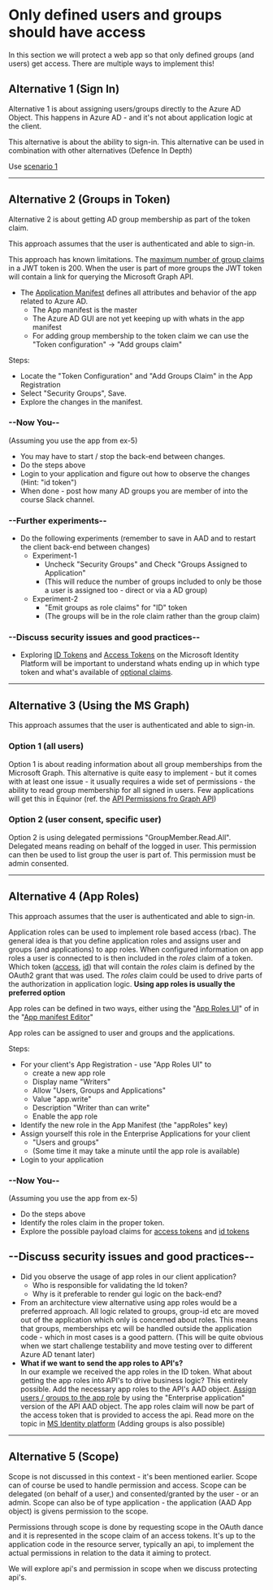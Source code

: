 <!-- markdownlint-disable MD034 MD024 -->

# Only defined users and groups should have access

In this section we will protect a web app so that only defined groups (and users) get access. There are multiple ways to implement this!

## Alternative 1 (Sign In)

Alternative 1 is about assigning users/groups directly to the Azure AD Object. This happens in Azure AD - and it's not about application logic at the client.

This alternative is about the ability to sign-in. This alternative can be used in combination with other alternatives (Defence In Depth)

Use [scenario 1](scenario_1.md)

----

## Alternative 2 (Groups in Token)

Alternative 2 is about getting AD group membership as part of the token claim.

This approach assumes that the user is authenticated and able to sign-in.

This approach has known limitations. The [maximum number of group claims](https://docs.microsoft.com/en-us/azure/active-directory/hybrid/how-to-connect-fed-group-claims#important-caveats-for-this-functionality) in a JWT token is 200. When the user is part of more groups the JWT token will contain a link for querying the Microsoft Graph API.

* The [Application Manifest](https://docs.microsoft.com/en-us/azure/active-directory/develop/reference-app-manifest) defines all attributes and behavior of the app related to Azure AD.
  * The App manifest is the master
  * The Azure AD GUI are not yet keeping up with whats in the app manifest
  * For adding group membership to the token claim we can use the "Token configuration" -> "Add groups claim"
  
Steps:

* Locate the "Token Configuration" and "Add Groups Claim" in the App Registration
* Select "Security Groups", Save.
* Explore the changes in the manifest.

### --Now You--

(Assuming you use the app from ex-5)

* You may have to start / stop the back-end between changes.
* Do the steps above
* Login to your application and figure out how to observe the changes (Hint: "id token")
* When done - post how many AD groups you are member of into the course Slack channel.

### --Further experiments--

* Do the following experiments (remember to save in AAD and to restart the client back-end between changes)
  * Experiment-1
    * Uncheck "Security Groups" and Check "Groups Assigned to Application"
    * (This will reduce the number of groups included to only be those a user is assigned too - direct or via a AD group)
  * Experiment-2
    * "Emit groups as role claims" for "ID" token
    * (The groups will be in the role claim rather than the group claim)

### --Discuss security issues and good practices--

* Exploring [ID Tokens](https://docs.microsoft.com/en-us/azure/active-directory/develop/id-tokens) and [Access Tokens](https://docs.microsoft.com/en-us/azure/active-directory/develop/access-tokens) on the Microsoft Identity Platform will be important to understand whats ending up in which type token and what's available of [optional claims](https://docs.microsoft.com/en-us/azure/active-directory/develop/active-directory-optional-claims).

----

## Alternative 3 (Using the MS Graph)

This approach assumes that the user is authenticated and able to sign-in.

### Option 1 (all users)

Option 1 is about reading information about all group memberships from the Microsoft Graph. This alternative is quite easy to implement - but it comes with at least one issue - it usually requires a wide set of permissions - the ability to read group membership for all signed in users. Few applications will get this in Equinor (ref. the [API Permissions fro Graph API](https://docs.omnia.equinor.com/governance/iam/App-Admin-Consent/#api-permissions-for-graph-api))

### Option 2 (user consent, specific user)

Option 2 is using delegated permissions "GroupMember.Read.All". Delegated means reading on behalf of the logged in user. This permission can then be used to list group the user is part of. This permission must be admin consented.

----

## Alternative 4 (App Roles)

This approach assumes that the user is authenticated and able to sign-in.

Application roles can be used to implement role based access (rbac). The general idea is that you define application roles and assigns user and groups (and applications) to app roles. When configured information on app roles a user is connected to is then included in the _roles_ claim of a token. Which token ([access](https://docs.microsoft.com/en-us/azure/active-directory/develop/access-tokens#payload-claims), [id](https://docs.microsoft.com/en-us/azure/active-directory/develop/id-tokens#payload-claims)) that will contain the _roles_ claim is defined by the OAuth2 grant that was used. The _roles_ claim could be used to drive parts of the authorization in application logic. **Using app roles is usually the preferred option**

App roles can be defined in two ways, either using the "[App Roles UI](https://docs.microsoft.com/nb-no/azure/active-directory/develop/howto-add-app-roles-in-azure-ad-apps#app-roles-ui)" of in the "[App manifest Editor](https://docs.microsoft.com/nb-no/azure/active-directory/develop/howto-add-app-roles-in-azure-ad-apps#app-manifest-editor)"

App roles can be assigned to user and groups and the applications.

Steps:

* For your client's App Registration - use "App Roles UI" to
  * create a new app role
  * Display name "Writers"
  * Allow "Users, Groups and Applications"
  * Value "app.write"
  * Description "Writer than can write"
  * Enable the app role
* Identify the new role in the App Manifest (the "appRoles" key)
* Assign yourself this role in the Enterprise Applications for your client
  * "Users and groups"
  * (Some time it may take a minute until the app role is available)
* Login to your application

### --Now You--

(Assuming you use the app from ex-5)

* Do the steps above
* Identify the roles claim in the proper token.
* Explore the possible payload claims for [access tokens](https://docs.microsoft.com/en-us/azure/active-directory/develop/access-tokens#payload-claims) and [id tokens](https://docs.microsoft.com/en-us/azure/active-directory/develop/id-tokens#payload-claims)

## --Discuss security issues and good practices--

* Did you observe the usage of app roles in our client application?
  * Who is responsible for validating the Id token?
  * Why is it preferable to render gui logic on the back-end?
* From an architecture view alternative using app roles would be a preferred approach. All logic related to groups, group-id etc are moved out of the application which only is concerned about roles. This means that groups, memberships etc will be handled outside the application code - which in most cases is a good pattern. (This will be quite obvious when we start challenge testability and move testing over to different Azure AD tenant later)
* **What if we want to send the app roles to API's?**</br> In our example we received the app roles in the ID token. What about getting the app roles into API's to drive business logic? This entirely possible. Add the necessary app roles to the API's AAD object. [Assign users / groups to the app role](https://learn.microsoft.com/nb-no/azure/active-directory/develop/howto-add-app-roles-in-apps#assign-users-and-groups-to-roles) by using the "Enterprise application" version of the API AAD object. The app roles claim will now be part of the access token that is provided to access the api. Read more on the topic in [MS Identity platform](https://learn.microsoft.com/en-us/azure/active-directory/develop/howto-add-app-roles-in-apps#usage-scenario-of-app-roles) (Adding groups is also possible)

----

## Alternative 5 (Scope)

Scope is not discussed in this context - it's been mentioned earlier. Scope can of course be used to handle permission and access. Scope can be delegated (on behalf of a user,) and consented/granted by the user - or an admin. Scope can also be of type application - the application (AAD App object) is givens permission to the scope.

Permissions through scope is done by requesting scope in the OAuth dance and it is represented in the scope claim of an access tokens. It's up to the application code in the resource server, typically an api, to implement the actual permissions in relation to the data it aiming to protect.

We will explore api's and permission in scope when we discuss protecting api's.
